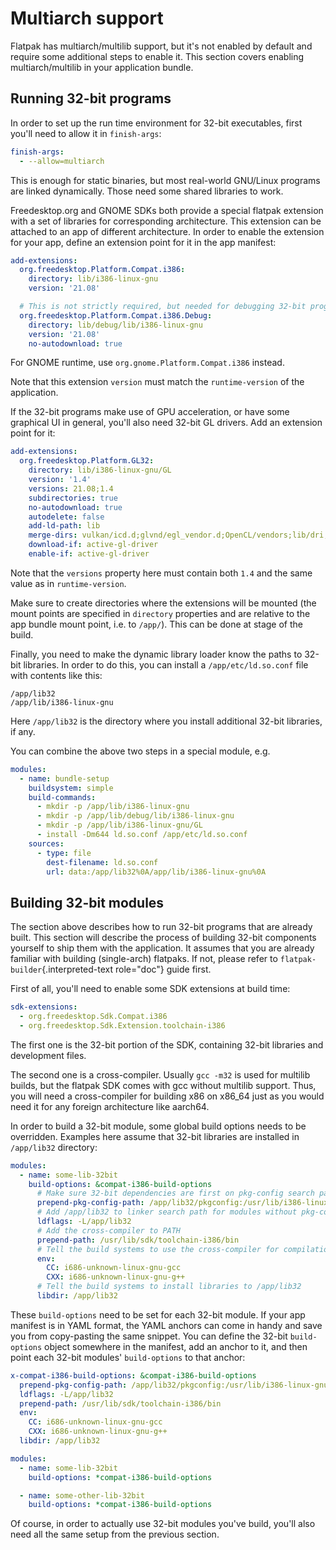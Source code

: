 # Multiarch support

Flatpak has multiarch/multilib support, but it\'s not enabled by default
and require some additional steps to enable it. This section covers
enabling multiarch/multilib in your application bundle.

## Running 32-bit programs

In order to set up the run time environment for 32-bit executables,
first you\'ll need to allow it in `finish-args`:

``` yaml
finish-args:
  - --allow=multiarch
```

This is enough for static binaries, but most real-world GNU/Linux
programs are linked dynamically. Those need some shared libraries to
work.

Freedesktop.org and GNOME SDKs both provide a special flatpak extension
with a set of libraries for corresponding architecture. This extension
can be attached to an app of different architecture. In order to enable
the extension for your app, define an extension point for it in the app
manifest:

``` yaml
add-extensions:
  org.freedesktop.Platform.Compat.i386:
    directory: lib/i386-linux-gnu
    version: '21.08'

  # This is not strictly required, but needed for debugging 32-bit programs
  org.freedesktop.Platform.Compat.i386.Debug:
    directory: lib/debug/lib/i386-linux-gnu
    version: '21.08'
    no-autodownload: true
```

For GNOME runtime, use `org.gnome.Platform.Compat.i386` instead.

Note that this extension `version` must match the `runtime-version` of
the application.

If the 32-bit programs make use of GPU acceleration, or have some
graphical UI in general, you\'ll also need 32-bit GL drivers. Add an
extension point for it:

``` yaml
add-extensions:
  org.freedesktop.Platform.GL32:
    directory: lib/i386-linux-gnu/GL
    version: '1.4'
    versions: 21.08;1.4
    subdirectories: true
    no-autodownload: true
    autodelete: false
    add-ld-path: lib
    merge-dirs: vulkan/icd.d;glvnd/egl_vendor.d;OpenCL/vendors;lib/dri;lib/d3d;vulkan/explicit_layer.d;vulkan/implicit_layer.d
    download-if: active-gl-driver
    enable-if: active-gl-driver
```

Note that the `versions` property here must contain both `1.4` and the
same value as in `runtime-version`.

Make sure to create directories where the extensions will be mounted
(the mount points are specified in `directory` properties and are
relative to the app bundle mount point, i.e. to `/app/`). This can be
done at stage of the build.

Finally, you need to make the dynamic library loader know the paths to
32-bit libraries. In order to do this, you can install a
`/app/etc/ld.so.conf` file with contents like this:

``` text
/app/lib32
/app/lib/i386-linux-gnu
```

Here `/app/lib32` is the directory where you install additional 32-bit
libraries, if any.

You can combine the above two steps in a special module, e.g.

``` yaml
modules:
  - name: bundle-setup
    buildsystem: simple
    build-commands:
      - mkdir -p /app/lib/i386-linux-gnu
      - mkdir -p /app/lib/debug/lib/i386-linux-gnu
      - mkdir -p /app/lib/i386-linux-gnu/GL
      - install -Dm644 ld.so.conf /app/etc/ld.so.conf
    sources:
      - type: file
        dest-filename: ld.so.conf
        url: data:/app/lib32%0A/app/lib/i386-linux-gnu%0A
```

## Building 32-bit modules

The section above describes how to run 32-bit programs that are already
built. This section will describe the process of building 32-bit
components yourself to ship them with the application. It assumes that
you are already familiar with building (single-arch) flatpaks. If not,
please refer to `flatpak-builder`{.interpreted-text role="doc"} guide
first.

First of all, you\'ll need to enable some SDK extensions at build time:

``` yaml
sdk-extensions:
  - org.freedesktop.Sdk.Compat.i386
  - org.freedesktop.Sdk.Extension.toolchain-i386
```

The first one is the 32-bit portion of the SDK, containing 32-bit
libraries and development files.

The second one is a cross-compiler. Usually `gcc -m32` is used for
multilib builds, but the flatpak SDK comes with gcc without multilib
support. Thus, you will need a cross-compiler for building x86 on x86_64
just as you would need it for any foreign architecture like aarch64.

In order to build a 32-bit module, some global build options needs to be
overridden. Examples here assume that 32-bit libraries are installed in
`/app/lib32` directory:

``` yaml
modules:
  - name: some-lib-32bit
    build-options: &compat-i386-build-options
      # Make sure 32-bit dependencies are first on pkg-config search path
      prepend-pkg-config-path: /app/lib32/pkgconfig:/usr/lib/i386-linux-gnu/pkgconfig
      # Add /app/lib32 to linker search path for modules without pkg-config
      ldflags: -L/app/lib32
      # Add the cross-compiler to PATH
      prepend-path: /usr/lib/sdk/toolchain-i386/bin
      # Tell the build systems to use the cross-compiler for compilation
      env:
        CC: i686-unknown-linux-gnu-gcc
        CXX: i686-unknown-linux-gnu-g++
      # Tell the build systems to install libraries to /app/lib32
      libdir: /app/lib32
```

These `build-options` need to be set for each 32-bit module. If your app
manifest is in YAML format, the YAML anchors can come in handy and save
you from copy-pasting the same snippet. You can define the 32-bit
`build-options` object somewhere in the manifest, add an anchor to it,
and then point each 32-bit modules\' `build-options` to that anchor:

``` yaml
x-compat-i386-build-options: &compat-i386-build-options
  prepend-pkg-config-path: /app/lib32/pkgconfig:/usr/lib/i386-linux-gnu/pkgconfig
  ldflags: -L/app/lib32
  prepend-path: /usr/lib/sdk/toolchain-i386/bin
  env:
    CC: i686-unknown-linux-gnu-gcc
    CXX: i686-unknown-linux-gnu-g++
  libdir: /app/lib32

modules:
  - name: some-lib-32bit
    build-options: *compat-i386-build-options

  - name: some-other-lib-32bit
    build-options: *compat-i386-build-options
```

Of course, in order to actually use 32-bit modules you\'ve build,
you\'ll also need all the same setup from the previous section.
